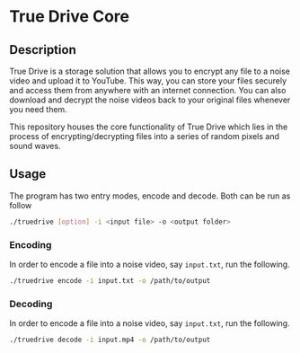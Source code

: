 # True Drive Core

## Description
True Drive is a storage solution that allows you to encrypt any file to a noise video and upload it to YouTube. This way, you can store your files securely and access them from anywhere with an internet connection. You can also download and decrypt the noise videos back to your original files whenever you need them.

This repository houses the core functionality of True Drive which lies in the process of encrypting/decrypting files into a series of random pixels and sound waves.

## Usage

The program has two entry modes, encode and decode. Both can be run as follow

```sh
./truedrive [option] -i <input file> -o <output folder>
```

### Encoding
In order to encode a file into a noise video, say `input.txt`, run the following.

```sh
./truedrive encode -i input.txt -o /path/to/output
```

### Decoding
In order to encode a file into a noise video, say `input.txt`, run the following.

```sh
./truedrive decode -i input.mp4 -o /path/to/output
```